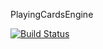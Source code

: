 PlayingCardsEngine

[![Build Status](https://avalon.visualstudio.com/Playing%20Cards%20Engine/_apis/build/status/AvalonOmnimedia.PlayingCardsEngine)](https://avalon.visualstudio.com/Playing%20Cards%20Engine/_build/latest?definitionId=14)